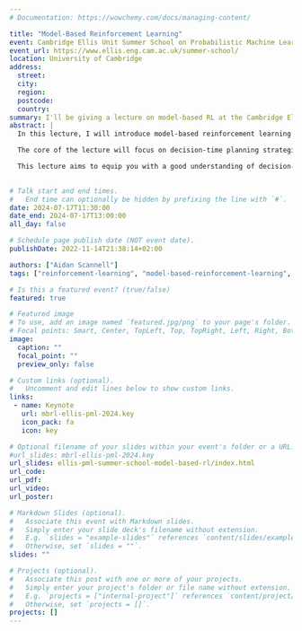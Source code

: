 ```yaml
---
# Documentation: https://wowchemy.com/docs/managing-content/

title: "Model-Based Reinforcement Learning"
event: Cambridge Ellis Unit Summer School on Probabilistic Machine Learning 2024
event_url: https://www.ellis.eng.cam.ac.uk/summer-school/
location: University of Cambridge 
address:
  street:
  city:
  region:
  postcode:
  country:
summary: I'll be giving a lecture on model-based RL at the Cambridge Ellis Unit Summer School on Probabilistic Machine Learning 2024.
abstract: |
  In this lecture, I will introduce model-based reinforcement learning (RL). I will begin by laying the foundations of model-free RL and then define what constitutes a "model" in the context of model-based RL. We will then examine the different ways we can use these "models", specifically comparing background planning and decision-time planning.

  The core of the lecture will focus on decision-time planning strategies within continuous action spaces. I will provide insights into the sources of uncertainty inherent in model-based RL and discuss methods for making decisions under this uncertainty.

  This lecture aims to equip you with a good understanding of decision-time planning in model-based RL and provide some insights into how to navigate the challenges posed by uncertainty.
 

# Talk start and end times.
#   End time can optionally be hidden by prefixing the line with `#`.
date: 2024-07-17T11:30:00
date_end: 2024-07-17T13:00:00
all_day: false

# Schedule page publish date (NOT event date).
publishDate: 2022-11-14T21:38:14+02:00

authors: ["Aidan Scannell"]
tags: ["reinforcement-learning", "model-based-reinforcement-learning", "machine-learning"]

# Is this a featured event? (true/false)
featured: true

# Featured image
# To use, add an image named `featured.jpg/png` to your page's folder. 
# Focal points: Smart, Center, TopLeft, Top, TopRight, Left, Right, BottomLeft, Bottom, BottomRight.
image:
  caption: ""
  focal_point: ""
  preview_only: false

# Custom links (optional).
#   Uncomment and edit lines below to show custom links.
links:
 - name: Keynote
   url: mbrl-ellis-pml-2024.key
   icon_pack: fa
   icon: key

# Optional filename of your slides within your event's folder or a URL.
#url_slides: mbrl-ellis-pml-2024.key
url_slides: ellis-pml-summer-school-model-based-rl/index.html
url_code:
url_pdf:
url_video: 
url_poster:  

# Markdown Slides (optional).
#   Associate this event with Markdown slides.
#   Simply enter your slide deck's filename without extension.
#   E.g. `slides = "example-slides"` references `content/slides/example-slides.md`.
#   Otherwise, set `slides = ""`.
slides: ""

# Projects (optional).
#   Associate this post with one or more of your projects.
#   Simply enter your project's folder or file name without extension.
#   E.g. `projects = ["internal-project"]` references `content/project/deep-learning/index.md`.
#   Otherwise, set `projects = []`.
projects: []
---
```

